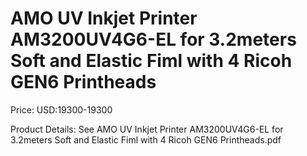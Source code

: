 # AMO UV Inkjet Printer AM3200UV4G6-EL for 3.2meters Soft and Elastic Fiml with 4 Ricoh GEN6 Printheads

Price: USD:19300-19300

Product Details: See AMO UV Inkjet Printer AM3200UV4G6-EL for 3.2meters Soft and Elastic Fiml with 4 Ricoh GEN6 Printheads.pdf